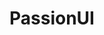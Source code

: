 ---
layout: home

title: PassionUI
titleTemplate: vue components

hero:
  name: PassionUI
  text:  vue3 components lib
  tagline: Simple, powerful, and performant..
  actions:
    - theme: brand
      text: Get Started
      link: /components/basic/button/
    - theme: alt
      text: View on GitHub
      link: https://github.com/Alicevia/vue3-components
features:
  - title: "Vite: The DX that can't be beat"
    details: Feel the speed of Vite. Instant server start and lightning fast HMR that stays fast regardless of the app size.
  - title: Designed to be simplicity first
    details: With Markdown-centered content, it's built to help you focus on writing and deployed with minimum configuration.
  - title: Power of Vue meets Markdown
    details: Enhance your content with all the features of Vue in Markdown, while being able to customize your site with Vue.
  - title: Fully static yet still dynamic
    details: Go wild with true SSG + SPA architecture. Static on page load, but engage users with 100% interactivity from there.
---